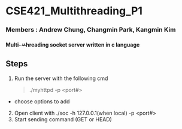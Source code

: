 # CSE421_Multithreading_P1
### Members : Andrew Chung, Changmin Park, Kangmin Kim
#### Multi-ㅆhreading socket server written in c language  

## Steps
1. Run the server with the following cmd 
   >  ./myhttpd -p <port#>  
  - choose options to add  
2. Open client with ./soc -h 127.0.0.1(when local) -p <port#>  
3. Start sending command (GET or HEAD)  


